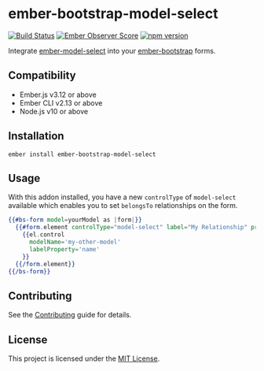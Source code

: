 ember-bootstrap-model-select
==============================================================================
[![Build Status](https://travis-ci.org/nickschot/ember-bootstrap-model-select.svg?branch=master)](https://travis-ci.org/nickschot/ember-bootstrap-model-select) [![Ember Observer Score](https://emberobserver.com/badges/ember-bootstrap-model-select.svg)](https://emberobserver.com/addons/ember-bootstrap-model-select) [![npm version](https://badge.fury.io/js/ember-bootstrap-model-select.svg)](https://badge.fury.io/js/ember-bootstrap-model-select)

Integrate [ember-model-select](https://github.com/nickschot/ember-model-select) into your [ember-bootstrap](http;//www.ember.bootstrap.com)
forms.


Compatibility
------------------------------------------------------------------------------

* Ember.js v3.12 or above
* Ember CLI v2.13 or above
* Node.js v10 or above


Installation
------------------------------------------------------------------------------

```
ember install ember-bootstrap-model-select
```


Usage
------------------------------------------------------------------------------

With this addon installed, you have a new `controlType` of `model-select` available which enables you to set `belongsTo` relationships on the form.

```hbs
{{#bs-form model=yourModel as |form|}}  
  {{#form.element controlType="model-select" label="My Relationship" property="myOtherModel" as |el|}}
    {{el.control
      modelName='my-other-model'
      labelProperty='name'
    }}
  {{/form.element}}
{{/bs-form}}

```

Contributing
------------------------------------------------------------------------------

See the [Contributing](CONTRIBUTING.md) guide for details.


License
------------------------------------------------------------------------------

This project is licensed under the [MIT License](LICENSE.md).

